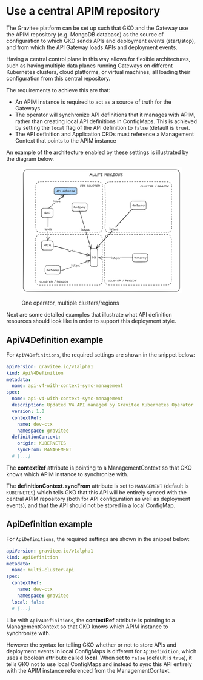 # Use a central APIM repository

The Gravitee platform can be set up such that GKO and the Gateway use the APIM repository (e.g. MongoDB database) as the source of configuration to which GKO sends APIs and deployment events (start/stop), and from which the API Gateway loads APIs and deployment events.

Having a central control plane in this way allows for flexible architectures, such as having multiple data planes running Gateways on different Kubernetes clusters, cloud platforms, or virtual machines, all loading their configuration from this central repository.

The requirements to achieve this are that:

* An APIM instance is required to act as a source of truth for the Gateways
* The operator will synchronize API definitions that it manages with APIM, rather than creating local API definitions in ConfigMaps. This is achieved by setting the `local` flag of the API definition to `false` (default is `true`).
* The API definition and Application CRDs must reference a Management Context that points to the APIM instance

An example of the architecture enabled by these settings is illustrated by the diagram below.

<figure><img src="../../.gitbook/assets/image (3).png" alt=""><figcaption><p>One operator, multiple clusters/regions</p></figcaption></figure>

Next are some detailed examples that illustrate what API definition resources should look like in order to support this deployment style.

## ApiV4Definition example

For `ApiV4Definitions`, the required settings are shown in the snippet below:

```yaml
apiVersion: gravitee.io/v1alpha1
kind: ApiV4Definition
metadata:
  name: api-v4-with-context-sync-management
spec:
  name: api-v4-with-context-sync-management
  description: Updated V4 API managed by Gravitee Kubernetes Operator
  version: 1.0
  contextRef:
    name: dev-ctx
    namespace: gravitee
  definitionContext:
    origin: KUBERNETES
    syncFrom: MANAGEMENT
  # [...]
```

The **contextRef** attribute is pointing to a ManagementContext so that GKO knows which APIM instance to synchronize with.

The **definitionContext.syncFrom** attribute is set to `MANAGEMENT` (default is `KUBERNETES`) which tells GKO that this API will be entirely synced with the central APIM repository (both for API configuration as well as deployment events), and that the API should not be stored in a local ConfigMap.

## ApiDefinition example

For `ApiDefinitions`, the required settings are shown in the snippet below:

```yaml
apiVersion: gravitee.io/v1alpha1
kind: ApiDefinition
metadata:
  name: multi-cluster-api
spec:
  contextRef:
    name: dev-ctx
    namespace: gravitee
  local: false
  # [...]
```

Like with `ApiV4Definitions`, the **contextRef** attribute is pointing to a ManagementContext so that GKO knows which APIM instance to synchronize with.

However the syntax for telling GKO whether or not to store APIs and deployment events in local ConfigMaps is different for `ApiDefinition`, which uses a boolean attribute called **local**. When set to `false` (default is `true`), it tells GKO not to use local ConfigMaps and instead to sync this API entirely with the APIM instance referenced from the ManagementContext.
